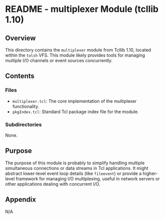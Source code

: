 # README - multiplexer Module (tcllib 1.10)

## Overview

This directory contains the `multiplexer` module from Tcllib 1.10, located within the `tolsh` VFS. This module likely provides tools for managing multiple I/O channels or event sources concurrently.

## Contents

### Files

- `multiplexer.tcl`: The core implementation of the multiplexer functionality.
- `pkgIndex.tcl`: Standard Tcl package index file for the module.

### Subdirectories

None.

## Purpose

The purpose of this module is probably to simplify handling multiple simultaneous connections or data streams in Tcl applications. It might abstract lower-level event loop details (like `fileevent`) or provide a higher-level framework for managing I/O multiplexing, useful in network servers or other applications dealing with concurrent I/O.

## Appendix

N/A 
